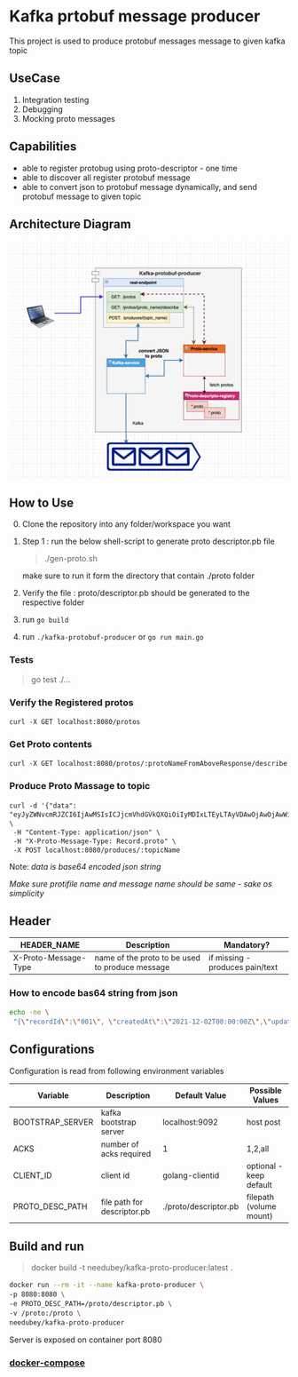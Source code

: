 # Kafka prtobuf message producer

This project is used to produce protobuf messages message to given kafka topic

## UseCase

1. Integration testing
2. Debugging
3. Mocking proto messages

## Capabilities

- able to register protobug using proto-descriptor - one time
- able to discover all register protobuf message
- able to convert json to protobuf message dynamically, and send protobuf message to given topic

## Architecture Diagram 

![Screenshot](architecture-diagram.png)

## How to Use

0. Clone the repository into any folder/workspace you want

1. Step 1 : run the below shell-script to generate proto descriptor.pb file

   > ./gen-proto.sh

   make sure to run it form the directory that contain ./proto folder

2. Verify the file : proto/descriptor.pb should be generated to the respective folder

3. run `go build`

4. run `./kafka-protobuf-producer` or `go run main.go`

### Tests

> go test ./...

### Verify the Registered protos

```curl
curl -X GET localhost:8080/protos
```

### Get Proto contents

```curl
curl -X GET localhost:8080/protos/:protoNameFromAboveResponse/describe
```

### Produce Proto Massage to topic

```curl
curl -d '{"data": "eyJyZWNvcmRJZCI6IjAwMSIsICJjcmVhdGVkQXQiOiIyMDIxLTEyLTAyVDAwOjAwOjAwWiIsInVwZGF0ZWRCeSI6ICJuZWVyYWoifQ=="}' \
 -H "Content-Type: application/json" \
 -H "X-Proto-Message-Type: Record.proto" \
 -X POST localhost:8080/produces/:topicName
```

Note: _data is base64 encoded json string_

_Make sure protifile name and message name should be same - sake os simplicity_

## Header

| HEADER_NAME          | Description                                     | Mandatory?                      |
| -------------------- | ----------------------------------------------- | ------------------------------- |
| X-Proto-Message-Type | name of the proto to be used to produce message | if missing - produces pain/text |

### How to encode bas64 string from json

```sh
echo -ne \
 "{\"recordId\":\"001\", \"createdAt\":\"2021-12-02T00:00:00Z\",\"updatedBy\": \"neeraj\"}" | base64
```

## Configurations

Configuration is read from following environment variables

| Variable         | Description                 | Default Value         | Possible Values         |
| ---------------- | --------------------------- | --------------------- | ----------------------- |
| BOOTSTRAP_SERVER | kafka bootstrap server      | localhost:9092        | host post               |
| ACKS             | number of acks required     | 1                     | 1,2,all                 |
| CLIENT_ID        | client id                   | golang-clientid       | optional - keep default |
| PROTO_DESC_PATH  | file path for descriptor.pb | ./proto/descriptor.pb | filepath (volume mount) |

## Build and run

> docker build -t needubey/kafka-proto-producer:latest .

```sh
docker run --rm -it --name kafka-proto-producer \
-p 8080:8080 \
-e PROTO_DESC_PATH=/proto/descriptor.pb \
-v /proto:/proto \
needubey/kafka-proto-producer
```

Server is exposed on container port 8080

### [docker-compose](docker-compose.yaml)
